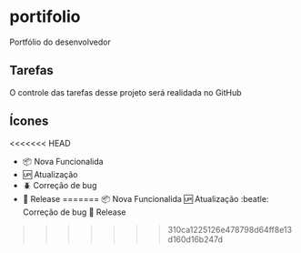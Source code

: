# portifolio

Portfólio do desenvolvedor

## Tarefas

O controle das tarefas desse projeto será realidada no GitHub

## Ícones

<<<<<<< HEAD
- :package: Nova Funcionalida
- :up: Atualização
- :beetle: Correção de bug
- :checkered_flag: Release
=======
:package: Nova Funcionalida
:up: Atualização
:beatle: Correção de bug
:checkered_flag: Release
>>>>>>> 310ca1225126e478798d64ff8e13d160d16b247d
